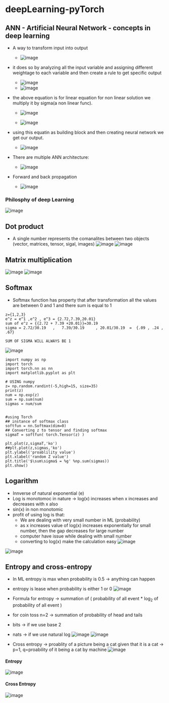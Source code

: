 # deepLearning-pyTorch

## ANN - Artificial Neural Network - concepts in deep learning

* A way to transform input into output
  * ![image](https://github.com/nsaqui4c/deepLearning-pyTorch/assets/45531263/e3397885-aa61-4961-b4ea-9e6956261459)

* it does so by analyzing all the input variable and assigning different weightage to each variable and then create a rule to get specific output
  * ![image](https://github.com/nsaqui4c/deepLearning-pyTorch/assets/45531263/866d4944-2ab3-4631-9fbe-7410d208886f)
  * ![image](https://github.com/nsaqui4c/deepLearning-pyTorch/assets/45531263/b254bf49-612d-420c-8eee-425887952c0f)

* the above equation is for linear equation for non linear solution we multiply it by sigma(a non linear func).
  * ![image](https://github.com/nsaqui4c/deepLearning-pyTorch/assets/45531263/3708638b-82fb-4227-b93b-39b5a212686c)

  * ![image](https://github.com/nsaqui4c/deepLearning-pyTorch/assets/45531263/f72579a5-2360-4941-8158-6815787492ea)

* using this equatin as building block and then creating neural network we get our output.
  * ![image](https://github.com/nsaqui4c/deepLearning-pyTorch/assets/45531263/591f605d-fe7d-49ad-9711-fa88fe0c11ed)

* There are multiple ANN architecture:
  *  ![image](https://github.com/nsaqui4c/deepLearning-pyTorch/assets/45531263/60c37ed6-3d38-47ed-a140-32903c4ba42e)
 
* Forward and back propagation
  * ![image](https://github.com/nsaqui4c/deepLearning-pyTorch/assets/45531263/f5b3ea80-286c-4569-abf4-ea4378454ef8)


 
### Philosphy of deep Learning
![image](https://github.com/nsaqui4c/deepLearning-pyTorch/assets/45531263/63b0e896-13fb-466f-80f9-9fa779edcb85)



## Dot product
* A single number represents the comanalites between two objects (vector, matrices, tensor, sigal, images)
![image](https://github.com/nsaqui4c/deepLearning-pyTorch/assets/45531263/55548268-33e7-41e9-8289-d5af9945dcc9)
![image](https://github.com/nsaqui4c/deepLearning-pyTorch/assets/45531263/91a601f3-6b2e-4829-86ed-6e11ec6783a2)

## Matrix multiplication
![image](https://github.com/nsaqui4c/deepLearning-pyTorch/assets/45531263/f20a4468-e445-413e-9f81-42d3e039bd28)
![image](https://github.com/nsaqui4c/deepLearning-pyTorch/assets/45531263/6d662023-42da-4148-8833-c12ea36a611b)


## Softmax
* Softmax function has property that after transformation all the values are between 0 and 1 and there sum is equal to 1
```
z={1,2,3}
e^z = e^1 ,e^2 , e^3 = {2.72,7.39,20.01}
sum of e^z = {{2.72 + 7.39 +20.01}}=30.19
sigma = 2.72/30.19   ,   7.39/30.19     , 20.01/30.19  =  {.09 , .24 , .67}

SUM OF SIGMA WILL ALWAYS BE 1
```
![image](https://github.com/nsaqui4c/deepLearning-pyTorch/assets/45531263/caf9a96c-b79d-4b9b-b616-8624f5d09fe9)
```
import numpy as np
import torch
import torch.nn as nn
import matplotlib.pyplot as plt

# USING numpy
z= np.random.randint(-5,high=15, size=35)
print(z)
num = np.exp(z)
sum = np.sum(num)
sigmas = num/sum


#using Torch
## instance of softmax class
softfun = nn.Softmax(dim=0)
## Converting z to tensor and finding softmax
sigmaT = softfun( torch.Tensor(z) )

plt.plot(z,sigmaT,'ko')
##plt.plot(z,sigmas,'ko')
plt.ylabel('proablility value')
plt.xlabel('random Z value')
plt.title('$\sum\sigma$ = %g' %np.sum(sigmas))
plt.show()
```
## Logarithm
* Innverse of natural exponential (e)
* Log is monotomoc in nature -> log(x) increases when x increases and decreases with x also
* sin(x) in non monotomic
* profit of using log is that:
  * We are dealing with very small number in ML (probability)
  * as x increases value of log(x) increases exponentially for small number, then the gap decreases for large number
  * computer have issue while dealing with small number
  * converting to log(x) make the calculation easy
![image](https://github.com/nsaqui4c/deepLearning-pyTorch/assets/45531263/18a6d63a-1fb3-498c-89e9-1b6deaf31754)

![image](https://github.com/nsaqui4c/deepLearning-pyTorch/assets/45531263/1139d496-91fb-4422-bc87-8029b2f94b57)

## Entropy and cross-entropy

* In ML entropy is max when probability is 0.5  -> anything can happen
* entropy is lease when probability is either 1 or 0
![image](https://github.com/nsaqui4c/deepLearning-pyTorch/assets/45531263/60a448bd-afc6-4b71-996e-8009ffd56c9c)

* Formula for entropy -> summation of ( probability of all event * log<sub>2</sub> of  probability of all event )
* for coin toss n=2 -> summation of probability of head and tails
* bits -> if we use base 2
* nats -> if we use natural log
![image](https://github.com/nsaqui4c/deepLearning-pyTorch/assets/45531263/9fc5aa89-fc4c-4533-8b22-4110fa99f5eb)
![image](https://github.com/nsaqui4c/deepLearning-pyTorch/assets/45531263/1fde8804-f466-4b08-b49a-8e1d52c1a529)
* Cross entropy -> proablity of a picture being a cat given that it is a cat  -> p=1, q=proability of it being a cat by machine
![image](https://github.com/nsaqui4c/deepLearning-pyTorch/assets/45531263/f8515d1a-8cea-49d6-a949-4bf26b19af2b)

#### Entropy
![image](https://github.com/nsaqui4c/deepLearning-pyTorch/assets/45531263/ad5db056-0e30-44b3-9bc8-488d75def7dd)

#### Cross Entropy
![image](https://github.com/nsaqui4c/deepLearning-pyTorch/assets/45531263/9cae8fc7-234b-4b3b-9fd2-bd5c86a926b1)




